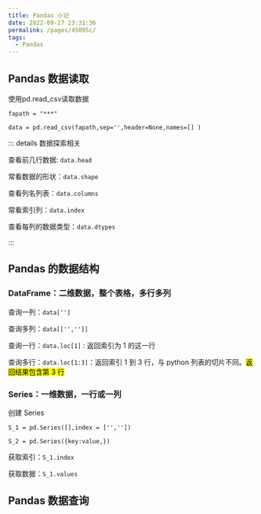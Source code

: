 ```yaml
---
title: Pandas 小记
date: 2022-09-27 23:31:36
permalink: /pages/45095c/
tags: 
  - Pandas
---
```


## Pandas 数据读取

使用pd.read_csv读取数据

`fapath = "***"`

`data = pd.read_csv(fapath,sep='',header=None,names=[] ) `

::: details 数据探索相关

查看前几行数据: `data.head`

常看数据的形状：`data.shape`

查看列名列表：`data.columns`

常看索引列：`data.index`

查看每列的数据类型：`data.dtypes`

:::

## Pandas 的数据结构

### DataFrame：二维数据，整个表格，多行多列

查询一列：`data['']`

查询多列：`data[['','']]`

查询一行：`data.loc[1]` : 返回索引为 1 的这一行

查询多行：`data.loc[1:3]`：返回索引 1 到 3 行，与 python 列表的切片不同。<mark>返回结果包含第 3 行</mark>

### Series：一维数据，一行或一列

创建 Series

`S_1 = pd.Series([],index = ['',''])`

`S_2 = pd.Series({key:value,})`

获取索引：`S_1.index`

获取数据：`S_1.values`

## Pandas 数据查询






